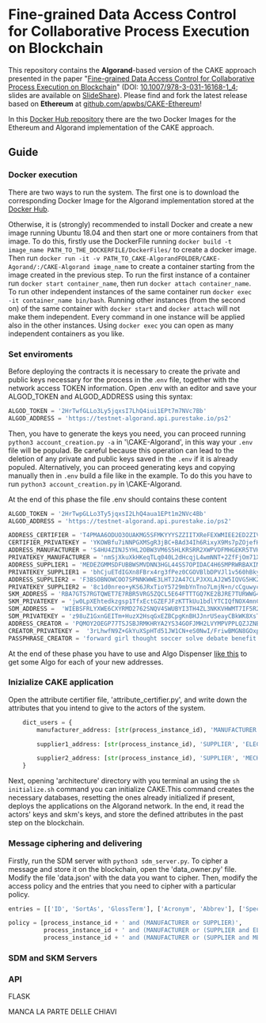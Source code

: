 # Fine-grained Data Access Control for Collaborative Process Execution on Blockchain

This repository contains the **Algorand**-based version of the CAKE approach presented in the paper "[Fine-grained Data Access Control for
Collaborative Process Execution on Blockchain](https://arxiv.org/abs/2207.08484)" (DOI: [10.1007/978-3-031-16168-1_4](https://doi.org/10.1007/978-3-031-16168-1_4); slides are available on [SlideShare](https://www.slideshare.net/EdoardoMarangone/finegrained-data-access-control-for-collaborative-process-execution-on-blockchain-253133788)). Please find and fork the latest release based on **Ethereum** at [github.com/apwbs/CAKE-Ethereum](https://github.com/apwbs/CAKE-Ethereum/)!

In this [Docker Hub repository](https://hub.docker.com/repository/docker/apwbs/cake/general) there are the two Docker Images 
for the Ethereum and Algorand implementation of the CAKE approach.

## Guide

### Docker execution
There are two ways to run the system. The first one is to download the corresponding Docker Image for the Algorand implementation stored at the [Docker Hub](https://hub.docker.com/repository/docker/apwbs/cake/general).

Otherwise, it is (strongly) recommended to install Docker and create a new image running Ubuntu 18.04 and then start one
or more containers from that image. To do this, firstly use the DockerFile running `docker build -t image_name PATH_TO_THE_DOCKERFILE/DockerFiles/`
to create a docker image. Then run `docker run -it -v PATH_TO_CAKE-AlgorandFOLDER/CAKE-Agorand/:/CAKE-Algorand image_name`
to create a container starting from the image created in the previous step. To run the first instance of a container run
`docker start container_name`, then run `docker attach container_name`. To run other independent instances of the same container run
`docker exec -it container_name bin/bash`. Running other instances (from the second on) of the same container with 
`docker start` and `docker attach` will not make them independent. Every command in one instance will be applied also in the
other instances. Using `docker exec` you can open as many independent containers as you like.

### Set enviroments
Before deploying the contracts it is necessary to create the private and public keys necessary for the process in the .`env` file, together with the network access TOKEN information.
Open .env with an editor and save your ALGOD_TOKEN and ALGOD_ADDRESS using this syntax:
```python
ALGOD_TOKEN = '2HrTwfGLLo3Ly5jqxsI7LhQ4iui1EPt7m7NVc7Bb'
ALGOD_ADDRESS = 'https://testnet-algorand.api.purestake.io/ps2'
```
Then, you have to generate the keys you need, you can proceed running `python3 account_creation.py -a` in '\CAKE-Algorand', in this way your `.env` file will be populad. Be careful because this operation can lead to the deletion of any private and public keys saved in the `.env` if it is already populed. Alternatively, you can proceed generating keys and copying manually then in `.env` build a file like in the example. To do this you have to run `python3 account_creation.py` in \CAKE-Algorand.

At the end of this phase the file .env should contains these content

```python
ALGOD_TOKEN = '2HrTwpGLLo3Ty5jqxsI2LhQ4aua1EPt1m2NVc4Bb'
ALGOD_ADDRESS = 'https://testnet-algorand.api.purestake.io/ps2'

ADDRESS_CERTIFIER = 'T4PMAA6ODUO3OUAKMG5SFMKYYYSZZIITXReFEXWMIEE2ED2ZIVWHNFG62Q'
CERTIFIER_PRIVATEKEY = 'YKOWBfu7iNNPGXMSgR3jBC+BAd34Ih6RixyX9Ms7pZOjefHsADzh5dt1AKYbsisVjGJZyhE7xMUl7MQQmiD1lFbA=='
ADDRESS_MANUFACTURER = 'S4HU4ZINJ5YHL2OBW3VM6S5HLKRSRR2XWPVDFMHGEKR5TVHV2VOFLOEWGE'
PRIVATEKEY_MANUFACTURER = 'nmSjXkuXkHKeqTLq040L2dHcqjL4wmNNT+2ZfFjOm71XD05lDU9wdenBturPS6daoyjHV7PqMrDmIqPZ1PXVXA=='
ADDRESS_SUPPLIER1 = 'MEDEZGMMSDFUBBWSMVDNN3HGL44SS7OPIDAC4H6SMPRWRBAXIM2SHEN3Z4'
PRIVATEKEY_SUPPLIER1 = 'bhCjuETdIGXn8FBrx4rg3fPez0CGOVBlbDPVJl1v560hBkyZjJDLQIbSZUbW7OZfOSl9z0DALh/SY+NohBdDNQ=='
ADDRESS_SUPPLIER2 = 'F3BSOBNOWCOO7SPNNKWWE3LHTJ2A47CLPJXXLAJ2W5IQVG5HK2GZB56AWQ'
PRIVATEKEY_SUPPLIER2 = '8c1d0nreo+yKS6JRxTioY5729mbYnTno7LmjN+n/cCguwycFrrCc78ntaq1ibWeadA58S3pvdYE6t1EKm6dWjQ=='
SKM_ADDRESS = 'RBA7GTS7RGTQWET7E7RBR5VRG5ZQCL5E64FTTTGQ7KE2BJRE7TURWWG424'
SKM_PRIVATEKEY = 'jw0LpXEhtedkzgsp1TfxEctGZEFJFzKTTkUu1bdlYTCIQfNOX4mnCxJ/J+IY9rE3cwEv1PcLOczQ+omgpiT86Q=='
SDM_ADDRESS =  'WIEBSFRLYXWE6CXYRMD2762SNQV4SWUBYI3TH4ZL3NKKVHWMT7IF5R2N3A'
SDM_PRIVATEKEY = 'z98uZ1GxnGEITm+HuzX2HsqGxEZBCpgKnBHJJnrUSeayCBkWK8XsTwr3iwev+1JsK+lagcI3M/Mr21Sqnsyf0A=='s
ADDRESS_CREATOR = 'PQMOY2OEGP77TSJSBJRMKHRYA2YS34GOFJMH2LVYMPVPPLQZJZNBJSTX74'
CREATOR_PRIVATEKEY =  '3rLhwfN9Z+GkYuXSpHTd51JW1CN+eS0NwI/FriwBMGN8GOxpxDP/+ckyCmLFHjgGsS3wzipYfS32Y+r3rhlOWg=='
PASSPHRASE_CREATOR = 'forward girl thought soccer solve debate benefit vulcano olympic spoon upgrade common protect vital valve just pizza ability side unable sun about book about that'
```

At the end of these phase you have to use and Algo Dispenser [like this](https://bank.testnet.algorand.network/) to get some Algo for each of your new addresses.

### Inizialize CAKE application
Open the attribute certifier file, 'attribute_certifier.py', and write down the attributes that you intend to give to the actors of the system. 
```python
    dict_users = {
        manufacturer_address: [str(process_instance_id), 'MANUFACTURER'],

        supplier1_address: [str(process_instance_id), 'SUPPLIER', 'ELECTRONICS'],

        supplier2_address: [str(process_instance_id), 'SUPPLIER', 'MECHANICS']
    }
```
Next, opening 'architecture' directory with you terminal an using the `sh initialize.sh` command you can initialize CAKE.This command creates the necessary databases, resetting the ones already initialized if present, deploys the applications on the Algorand network. In the end, it read the actors' keys and skm's keys, and store the defined attributes in the past step on the blockchain. 

### Message ciphering and delivering
Firstly, run the SDM server with `python3 sdm_server.py`. To cipher a message and store it on the blockchain, open the 'data_owner.py' file. Modify the file 'data.json' with the data you want to cipher. Then, modify the access policy and the entries that you need to cipher with a particular policy.

```python
entries = [['ID', 'SortAs', 'GlossTerm'], ['Acronym', 'Abbrev'], ['Specs', 'Dates']]
```
```python
policy = [process_instance_id + ' and (MANUFACTURER or SUPPLIER)',
          process_instance_id + ' and (MANUFACTURER or (SUPPLIER and ELECTRONICS))',
          process_instance_id + ' and (MANUFACTURER or (SUPPLIER and MECHANICS))']
```


### SDM and SKM Servers 

### API
FLASK


MANCA LA PARTE DELLE CHIAVI